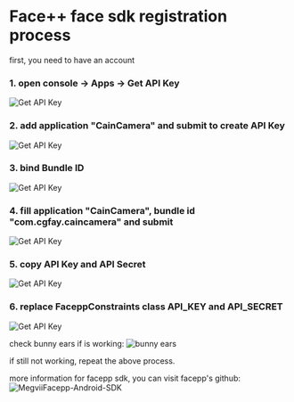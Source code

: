 # Face++ face sdk registration process
first, you need to have an account

### 1. open console -> Apps -> Get API Key 
![Get API Key](https://github.com/CainKernel/CainCamera/blob/master/document/resources/facepp/registration_eng_01.png)

### 2. add application "CainCamera" and submit to create API Key
![Get API Key](https://github.com/CainKernel/CainCamera/blob/master/document/resources/facepp/registration_eng_02.png)

### 3. bind Bundle ID
![Get API Key](https://github.com/CainKernel/CainCamera/blob/master/document/resources/facepp/registration_eng_03.png)

### 4. fill application "CainCamera", bundle id "com.cgfay.caincamera" and submit
![Get API Key](https://github.com/CainKernel/CainCamera/blob/master/document/resources/facepp/registration_eng_04.png)

### 5. copy API Key and API Secret
![Get API Key](https://github.com/CainKernel/CainCamera/blob/master/document/resources/facepp/registration_eng_05.png)

### 6. replace FaceppConstraints class API_KEY and API_SECRET
![Get API Key](https://github.com/CainKernel/CainCamera/blob/master/document/resources/facepp/registration_eng_06.png)

check bunny ears if is working:
![bunny ears](https://github.com/CainKernel/CainCamera/blob/master/filterlibrary/src/main/assets/thumbs/resource/cat.png)

if still not working, repeat the above process.

more information for facepp sdk, you can visit facepp's github:
![MegviiFacepp-Android-SDK](https://github.com/FacePlusPlus/MegviiFacepp-Android-SDK)